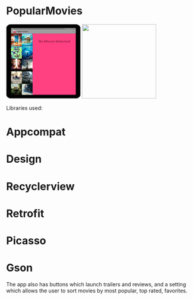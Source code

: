 # PopularMovies
                                                                                                              

<img src="movie-main.png" width="200" height="200">  <img src="movie-detail.png" width="200" height="200">

Libraries used:
# Appcompat
# Design
# Recyclerview
# Retrofit
# Picasso
# Gson

The app also has buttons which launch trailers and reviews, and a setting which allows the user to sort movies by 
most popular, top rated, favorites.
